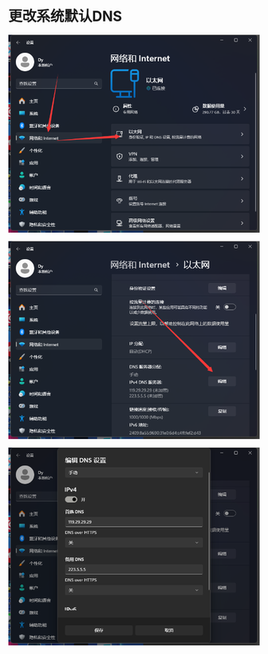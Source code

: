 # 更改系统默认DNS

![alt text](assets/6da3ad0f63ee15490c824b35f97b368a.jpg)

![alt text](assets/93ba200662b24b1c628b85f8d3917500.jpeg)

![alt text](assets/efed5dac18b4467e1f3c7f79c5b62ec6.jpeg)
